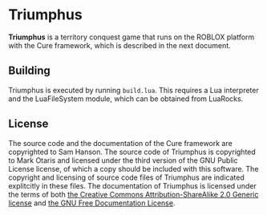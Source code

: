 # Triumphus

**Triumphus** is a territory conquest game that runs on the ROBLOX platform with the Cure framework, which is described in the next document.

## Building

Triumphus is executed by running `build.lua`. This requires a Lua interpreter and the LuaFileSystem module, which can be obtained from LuaRocks.

## License

The source code and the documentation of the Cure framework are copyrighted to Sam Hanson. The source code of Triumphus is copyrighted to Mark Otaris and licensed under the third version of the GNU Public License license, of which a copy should be included with this software. The copyright and licensing of source code files of Triumphus are indicated explitcitly in these files. The documentation of Triumphus is licensed under the terms of both [the Creative Commons Attribution-ShareAlike 2.0 Generic license](https://creativecommons.org/licenses/by-sa/2.0) and [the GNU Free Documentation License](https://gnu.org/licenses/fdl.html).

